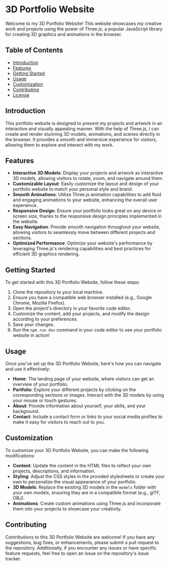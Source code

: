 # 3D Portfolio Website

Welcome to my 3D Portfolio Website! This website showcases my creative work and projects using the power of Three.js, a popular JavaScript library for creating 3D graphics and animations in the browser.

## Table of Contents

- [Introduction](#introduction)
- [Features](#features)
- [Getting Started](#getting-started)
- [Usage](#usage)
- [Customization](#customization)
- [Contributing](#contributing)
- [License](#license)

## Introduction

This portfolio website is designed to present my projects and artwork in an interactive and visually appealing manner. With the help of Three.js, I can create and render stunning 3D models, animations, and scenes directly in the browser. It provides a smooth and immersive experience for visitors, allowing them to explore and interact with my work.

## Features

- **Interactive 3D Models**: Display your projects and artwork as interactive 3D models, allowing visitors to rotate, zoom, and navigate around them.
- **Customizable Layout**: Easily customize the layout and design of your portfolio website to match your personal style and brand.
- **Smooth Animations**: Utilize Three.js animation capabilities to add fluid and engaging animations to your website, enhancing the overall user experience.
- **Responsive Design**: Ensure your portfolio looks great on any device or screen size, thanks to the responsive design principles implemented in the website.
- **Easy Navigation**: Provide smooth navigation throughout your website, allowing visitors to seamlessly move between different projects and sections.
- **Optimized Performance**: Optimize your website's performance by leveraging Three.js's rendering capabilities and best practices for efficient 3D graphics rendering.

## Getting Started

To get started with this 3D Portfolio Website, follow these steps:

1. Clone the repository to your local machine.
2. Ensure you have a compatible web browser installed (e.g., Google Chrome, Mozilla Firefox).
3. Open the project's directory in your favorite code editor.
4. Customize the content, add your projects, and modify the design according to your preferences.
5. Save your changes.
6. Run the `npm run dev` command in your code editor to see your portfolio website in action!

## Usage

Once you've set up the 3D Portfolio Website, here's how you can navigate and use it effectively:

- **Home**: The landing page of your website, where visitors can get an overview of your portfolio.
- **Portfolio**: Explore your different projects by clicking on the corresponding sections or images. Interact with the 3D models by using your mouse or touch gestures.
- **About**: Provide information about yourself, your skills, and your background.
- **Contact**: Include a contact form or links to your social media profiles to make it easy for visitors to reach out to you.

## Customization

To customize your 3D Portfolio Website, you can make the following modifications:

- **Content**: Update the content in the HTML files to reflect your own projects, descriptions, and information.
- **Styling**: Adjust the CSS styles in the provided stylesheets or create your own to personalize the visual appearance of your portfolio.
- **3D Models**: Replace the existing 3D models in the `models` folder with your own models, ensuring they are in a compatible format (e.g., glTF, OBJ).
- **Animations**: Create custom animations using Three.js and incorporate them into your projects to showcase your creativity.

## Contributing

Contributions to this 3D Portfolio Website are welcome! If you have any suggestions, bug fixes, or enhancements, please submit a pull request to the repository. Additionally, if you encounter any issues or have specific feature requests, feel free to open an issue on the repository's issue tracker.
